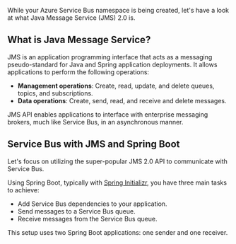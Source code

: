 While your Azure Service Bus namespace is being created, let's have a look at what Java Message Service (JMS) 2.0 is.

## What is Java Message Service?

JMS is an application programming interface that acts as a messaging pseudo-standard for Java and Spring application deployments. It allows applications to perform the following operations:

* **Management operations**: Create, read, update, and delete queues, topics, and subscriptions.
* **Data operations**: Create, send, read, and receive and delete messages.

JMS API enables applications to interface with enterprise messaging brokers, much like Service Bus, in an asynchronous manner.

## Service Bus with JMS and Spring Boot

Let's focus on utilizing the super-popular JMS 2.0 API to communicate with Service Bus.

Using Spring Boot, typically with [Spring Initializr](https://start.spring.io/), you have three main tasks to achieve:

* Add Service Bus dependencies to your application.
* Send messages to a Service Bus queue.
* Receive messages from the Service Bus queue.

This setup uses two Spring Boot applications: one sender and one receiver.
